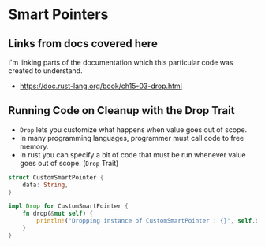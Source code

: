# Smart Pointers

## Links from docs covered here

I'm linking parts of the documentation which this particular code was created to understand.

- <https://doc.rust-lang.org/book/ch15-03-drop.html>

## Running Code on Cleanup with the Drop Trait

- `Drop` lets you customize what happens when value goes out of scope.
- In many programming languages, programmer must call code to free memory.
- In rust you can specify a bit of code that must be run whenever value goes out of scope. (`Drop` Trait)

```rust
struct CustomSmartPointer {
    data: String,
}

impl Drop for CustomSmartPointer {
    fn drop(&mut self) {
        println!("Dropping instance of CustomSmartPointer : {}", self.data);
    }
}
```

